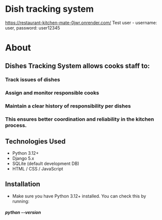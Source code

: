 # Dish tracking system
https://restaurant-kitchen-mate-0jwr.onrender.com/
Test user - username: user, password: user12345

# About

## Dishes Tracking System allows cooks staff to:

### Track issues of dishes

### Assign and monitor responsible cooks

### Maintain a clear history of responsibility per dishes

### This ensures better coordination and reliability in the kitchen process.

## Technologies Used

* Python 3.12+
* Django 5.x
* SQLite (default development DB)
* HTML / CSS / JavaScript

## Installation

* Make sure you have Python 3.12+ installed. You can check this by running:

##### python --version